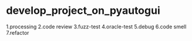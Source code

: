 # develop_project_on_pyautogui

1.processing 
2.code review
3.fuzz-test
4.oracle-test
5.debug
6.code smell
7.refactor
